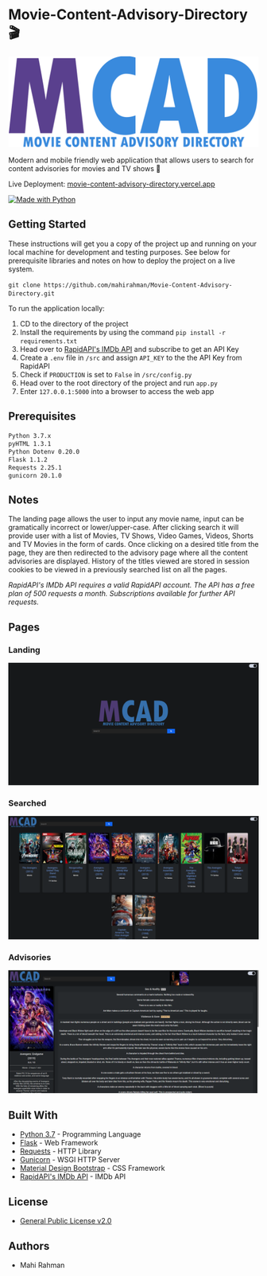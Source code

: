# Movie-Content-Advisory-Directory 🎬

![Image](/public/img/logo.svg)

Modern and mobile friendly web application that allows users to search for content advisories for movies and TV shows 🍿

Live Deployment: [movie-content-advisory-directory.vercel.app](https://movie-content-advisory-directory.vercel.app)

[![Made with Python](http://ForTheBadge.com/images/badges/made-with-python.svg)](https://www.python.org)

## Getting Started

These instructions will get you a copy of the project up and running on your local machine for development and testing purposes. See below for prerequisite libraries and notes on how to deploy the project on a live system.

`git clone https://github.com/mahirahman/Movie-Content-Advisory-Directory.git`

To run the application locally:

1. CD to the directory of the project
2. Install the requirements by using the command `pip install -r requirements.txt`
3. Head over to [RapidAPI's IMDb API](https://rapidapi.com/apidojo/api/IMDb8) and subscribe to get an API Key
4. Create a `.env` file in `/src` and assign `API_KEY` to the the API Key from RapidAPI
5. Check if `PRODUCTION` is set to `False` in `/src/config.py`
6. Head over to the root directory of the project and run `app.py`
7. Enter `127.0.0.1:5000` into a browser to access the web app

## Prerequisites

```
Python 3.7.x
pyHTML 1.3.1
Python Dotenv 0.20.0
Flask 1.1.2
Requests 2.25.1
gunicorn 20.1.0
```
## Notes

The landing page allows the user to input any movie name, input can be gramatically incorrect or lower/upper-case.
After clicking search it will provide user with a list of Movies, TV Shows, Video Games, Videos, Shorts and TV Movies in the form of cards.
Once clicking on a desired title from the page, they are then redirected to the advisory page where all the content advisories are displayed.
History of the titles viewed are stored in session cookies to be viewed in a previously searched list on all the pages.

*RapidAPI's IMDb API requires a valid RapidAPI account. The API has a free plan of 500 requests a month. Subscriptions available for further API requests.*

## Pages

### Landing

![Image](/public/img/landing-page.PNG)

### Searched

![Image](/public/img/movies-page.png)

### Advisories

![Image](/public/img/advisories-page.PNG)

## Built With

* [Python 3.7](https://www.python.org) - Programming Language
* [Flask](https://flask.palletsprojects.com/en/2.0.x) - Web Framework
* [Requests](https://requests.readthedocs.io) - HTTP Library
* [Gunicorn](https://gunicorn.org) - WSGI HTTP Server
* [Material Design Bootstrap](https://mdbootstrap.com) - CSS Framework
* [RapidAPI's IMDb API](https://rapidapi.com/apidojo/api/imdb8) - IMDb API

## License

* [General Public License v2.0](https://github.com/mahirahman/Movie-Content-Advisory-Directory/blob/master/LICENSE)

## Authors

* Mahi Rahman
